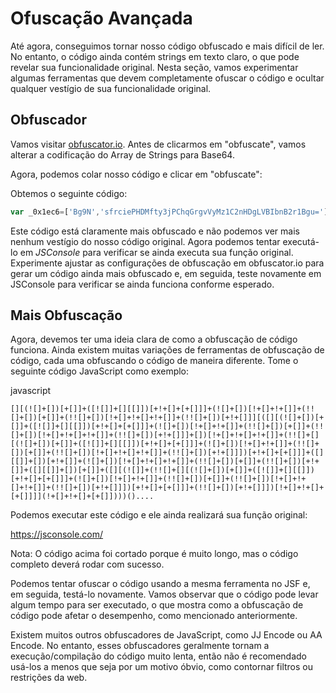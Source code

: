 # Ofuscação Avançada

Até agora, conseguimos tornar nosso código obfuscado e mais difícil de ler. No entanto, o código ainda contém strings em texto claro, o que pode revelar sua funcionalidade original. Nesta seção, vamos experimentar algumas ferramentas que devem completamente ofuscar o código e ocultar qualquer vestígio de sua funcionalidade original.

## Obfuscador

Vamos visitar [obfuscator.io](https://obfuscator.io). Antes de clicarmos em "obfuscate", vamos alterar a codificação do Array de Strings para Base64.

Agora, podemos colar nosso código e clicar em "obfuscate":

Obtemos o seguinte código:

```javascript
var _0x1ec6=['Bg9N','sfrciePHDMfty3jPChqGrgvVyMz1C2nHDgLVBIbnB2r1Bgu='];(function(_0x13249d,_0x1ec6e5){var _0x14f83b=function(_0x3f720f){while(--_0x3f720f){_0x13249d['push'](_0x13249d['shift']());}};_0x14f83b(++_0x1ec6e5);}(_0x1ec6,0xb4));var _0x14f8=function(_0x13249d,_0x1ec6e5){_0x13249d=_0x13249d-0x0;var _0x14f83b=_0x1ec6[_0x13249d];if(_0x14f8['eOTqeL']===undefined){var _0x3f720f=function(_0x32fbfd){var _0x523045='abcdefghijklmnopqrstuvwxyzABCDEFGHIJKLMNOPQRSTUVWXYZ0123456789+/=',_0x4f8a49=String(_0x32fbfd)['replace'](/=+$/,'');var _0x1171d4='';for(var _0x44920a=0x0,_0x2a30c5,_0x443b2f,_0xcdf142=0x0;_0x443b2f=_0x4f8a49['charAt'](_0xcdf142++);~_0x443b2f&&(_0x2a30c5=_0x44920a%0x4?_0x2a30c5*0x40+_0x443b2f:_0x443b2f,_0x44920a++%0x4)?_0x1171d4+=String['fromCharCode'](0xff&_0x2a30c5>>(-0x2*_0x44920a&0x6)):0x0){_0x443b2f=_0x523045['indexOf'](_0x443b2f);}return _0x1171d4;};_0x14f8['oZlYBE']=function(_0x8f2071){var _0x49af5e=_0x3f720f(_0x8f2071);var _0x52e65f=[];for(var _0x1ed1cf=0x0,_0x79942e=_0x49af5e['length'];_0x1ed1cf<_0x79942e;_0x1ed1cf++){_0x52e65f+='%'+('00'+_0x49af5e['charCodeAt'](_0x1ed1cf)['toString'](0x10))['slice'](-0x2);}return decodeURIComponent(_0x52e65f);},_0x14f8['qHtbNC']={},_0x14f8['eOTqeL']=!![];}var _0x20247c=_0x14f8['qHtbNC'][_0x13249d];return _0x20247c===undefined?(_0x14f83b=_0x14f8['oZlYBE'](_0x14f83b),_0x14f8['qHtbNC'][_0x13249d]=_0x14f83b):_0x14f83b=_0x20247c,_0x14f83b;};console[_0x14f8('0x0')](_0x14f8('0x1'));
```
Este código está claramente mais obfuscado e não podemos ver mais nenhum vestígio do nosso código original. Agora podemos tentar executá-lo em *JSConsole* para verificar se ainda executa sua função original. Experimente ajustar as configurações de obfuscação em obfuscator.io para gerar um código ainda mais obfuscado e, em seguida, teste novamente em JSConsole para verificar se ainda funciona conforme esperado.

## Mais Obfuscação
Agora, devemos ter uma ideia clara de como a obfuscação de código funciona. Ainda existem muitas variações de ferramentas de obfuscação de código, cada uma obfuscando o código de maneira diferente. Tome o seguinte código JavaScript como exemplo:

javascript
```
[][(![]+[])[+[]]+([![]]+[][[]])[+!+[]+[+[]]]+(![]+[])[!+[]+!+[]]+(!![]+[])[+[]]+(!![]+[])[!+[]+!+[]+!+[]]+(!![]+[])[+!+[]]][([][(![]+[])[+[]]+([![]]+[][[]])[+!+[]+[+[]]]+(![]+[])[!+[]+!+[]]+(!![]+[])[+[]]+(!![]+[])[!+[]+!+[]+!+[]]+(!![]+[])[+!+[]]]+[])[!+[]+!+[]+!+[]]+(!![]+[][(![]+[])[+[]]+([![]]+[][[]])[+!+[]+[+[]]]+(![]+[])[!+[]+!+[]]+(!![]+[])[+[]]+(!![]+[])[!+[]+!+[]+!+[]]+(!![]+[])[+!+[]]])[+!+[]+[+[]]]+([][[]]+[])[+!+[]]+(![]+[])[!+[]+!+[]+!+[]]+(!![]+[])[+[]]+(!![]+[])[+!+[]]+([][[]]+[])[+[]]+([][(![]]+(!![]+[][(![]+[])[+[]]+([![]]+[][[]])[+!+[]+[+[]]]+(![]+[])[!+[]+!+[]]+(!![]+[])[+[]]+(!![]+[])[!+[]+!+[]+!+[]]+(!![]+[])[+!+[]]])[+!+[]+[+[]]]+(!![]+[])[+!+[]]])[!+[]+!+[]+[+[]]]](!+[]+!+[]+[+[]])))()....
```
Podemos executar este código e ele ainda realizará sua função original:

https://jsconsole.com/

Nota: O código acima foi cortado porque é muito longo, mas o código completo deverá rodar com sucesso.

Podemos tentar ofuscar o código usando a mesma ferramenta no JSF e, em seguida, testá-lo novamente. Vamos observar que o código pode levar algum tempo para ser executado, o que mostra como a obfuscação de código pode afetar o desempenho, como mencionado anteriormente.

Existem muitos outros obfuscadores de JavaScript, como JJ Encode ou AA Encode. No entanto, esses obfuscadores geralmente tornam a execução/compilação do código muito lenta, então não é recomendado usá-los a menos que seja por um motivo óbvio, como contornar filtros ou restrições da web.
